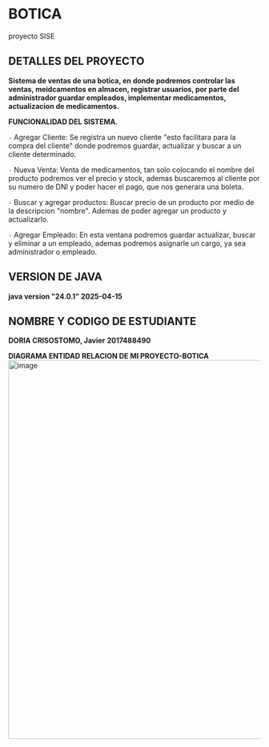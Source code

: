 # BOTICA
proyecto SISE

## DETALLES DEL PROYECTO
**Sistema de ventas de una botica, en donde podremos controlar las ventas, meidcamentos en almacen, registrar usuarios, 
por parte del administrador  guardar empleados, implementar medicamentos, actualizacion de medicamentos.**



**FUNCIONALIDAD DEL SISTEMA.**

`-` Agregar Cliente: Se registra un nuevo cliente "esto facilitara para la compra del cliente" donde podremos guardar, actualizar y buscar a un cliente determinado.

`-` Nueva Venta: Venta de medicamentos, tan solo colocando el nombre del producto podremos ver el precio y stock, ademas buscaremos al cliente por su numero de DNI y poder hacer el pago, que nos generara una boleta.

`-` Buscar y agregar productos: Buscar precio de un producto por medio de la descripcion "nombre". Ademas de poder agregar un producto y actualizarlo.

`-` Agregar Empleado: En esta ventana podremos guardar actualizar, buscar y eliminar a un empleado, ademas podremos asignarle un cargo, ya sea administrador o empleado.

## VERSION DE JAVA
**java version "24.0.1" 2025-04-15**
## NOMBRE Y CODIGO DE ESTUDIANTE
**DORIA CRISOSTOMO, Javier**
**2017488490**


**DIAGRAMA ENTIDAD RELACION DE MI PROYECTO-BOTICA**
<img width="1434" height="757" alt="image" src="https://github.com/user-attachments/assets/63441c5b-2fd6-48c9-a4f3-10fc6e11da92" />

